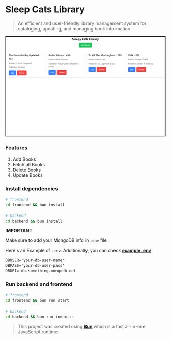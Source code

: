 # Sleep Cats Library

> An efficient and user-friendly library management system for cataloging, updating, and managing book information.

![Display of Project](/extras/image.png)

### Features

1. Add Books
2. Fetch all Books
3. Delete Books
4. Update Books

### Install dependencies

```bash
# frontend
cd frontend && bun install

# backend
cd backend && bun install
```

**IMPORTANT**

Make sure to add your MongoDB info in `.env` file

Here's an Example of `.env`. Additionally, you can check [**example .env**](./backend/.env.example)
```txt
DBUSER='your-db-user-name'
DBPASS='your-db-user-pass'
DBURI='db.something.mongodb.net'
```

### Run backend and frontend

```bash
# frontend
cd frontend && bun run start

# backend
cd backend && bun run index.ts
```

> This project was created using [**Bun**](https://bun.sh) which is a fast all-in-one JavaScript runtime.
